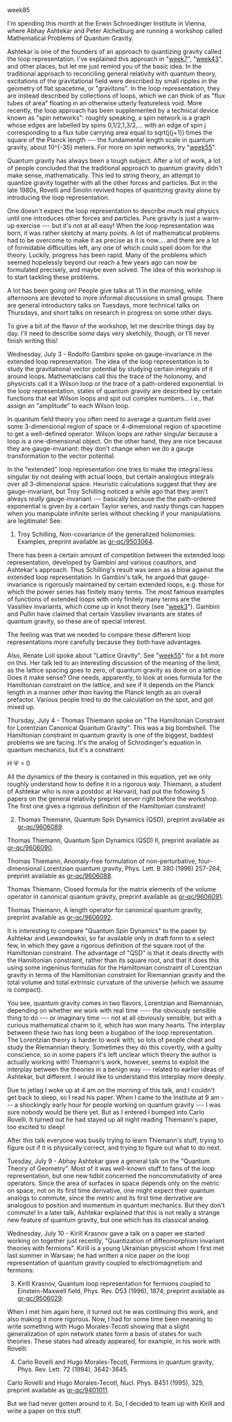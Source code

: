week85

I'm spending this month at the Erwin Schroedinger Institute in Vienna,
where Abhay Ashtekar and Peter Aichelburg are running a workshop called
Mathematical Problems of Quantum Gravity.

Ashtekar is one of the founders of an approach to quantizing gravity
called the loop representation. I've explained this approach in
"[week7](week7.html)", "[week43](week43.html)", and other places,
but let me just remind you of the basic idea. In the traditional
approach to reconciling general relativity with quantum theory,
excitations of the gravitational field were described by small ripples
in the geometry of flat spacetime, or "gravitons". In the loop
representation, they are instead described by collections of loops,
which we can think of as "flux tubes of area" floating in an otherwise
utterly featureless void. More recently, the loop approach has been
supplemented by a technical device known as "spin networks": roughly
speaking, a spin network is a graph whose edges are labelled by spins
0,1/2,1,3/2,... with an edge of spin j corresponding to a flux tube
carrying area equal to sqrt(j(j+1)) times the square of the Planck
length --- the fundamental length scale in quantum gravity, about
10\^{-35} meters. For more on spin networks, try
"[week55](week55.html)".

Quantum gravity has always been a tough subject. After a lot of work, a
lot of people concluded that the traditional approach to quantum gravity
didn't make sense, mathematically. This led to string theory, an
attempt to quantize gravity together with all the other forces and
particles. But in the late 1980s, Rovelli and Smolin revived hopes of
quantizing gravity alone by introducing the loop representation.

One doesn't expect the loop representation to describe much real
physics until one introduces other forces and particles. Pure gravity is
just a warm-up exercise --- but it's not at all easy! When the loop
representation was born, it was rather sketchy at many points. A lot of
mathematical problems had to be overcome to make it as precise as it is
now.... and there are a lot of formidable difficulties left, any one of
which could spell doom for the theory. Luckily, progress has been rapid.
Many of the problems which seemed hopelessly beyond our reach a few
years ago can now be formulated precisely, and maybe even solved. The
idea of this workshop is to start tackling these problems.

A lot has been going on! People give talks at 11 in the morning, while
afternoons are devoted to more informal discussions in small groups.
There are general introductory talks on Tuesdays, more technical talks
on Thursdays, and short talks on research in progress on some other
days.

To give a bit of the flavor of the workshop, let me describe things day
by day. I'll need to describe some days very sketchily, though, or
I'll never finish writing this!

Wednesday, July 3 - Rodolfo Gambini spoke on gauge-invariance in the
extended loop representation. The idea of the loop representation is to
study the gravitational vector potential by studying certain integrals
of it around loops. Mathematicians call this the trace of the holonomy,
and physicists call it a Wilson loop or the trace of a path-ordered
exponential. In the loop representation, states of quantum gravity are
described by certain functions that eat Wilson loops and spit out
complex numbers... i.e., that assign an "amplitude" to each Wilson
loop.

In quantum field theory you often need to average a quantum field over
some 3-dimensional region of space or 4-dimensional region of spacetime
to get a well-defined operator. Wilson loops are rather singular because
a loop is a one-dimensional object. On the other hand, they are nice
because they are gauge-invariant: they don't change when we do a gauge
transformation to the vector potential.

In the "extended" loop representation one tries to make the integral
less singular by not dealing with actual loops, but certain analogous
integrals over all 3-dimensional space. Heuristic calculations suggest
that they are gauge-invariant, but Troy Schilling noticed a while ago
that they aren't always *really* gauge-invariant --- basically
because the the path-ordered exponential is given by a certain Taylor
series, and nasty things can happen when you manipulate infinite series
without checking if your manipulations are legitimate! See:

1) Troy Schilling, Non-covariance of the generalized holonomies:
Examples, preprint available as
[gr-qc/9503064](http://xxx.lanl.gov/abs/gr-qc/9503064).

There has been a certain amount of competition between the extended loop
representation, developed by Gambini and various coauthors, and
Ashtekar's approach. Thus Schilling's result was seen as a blow
against the extended loop representation. In Gambini's talk, he argued
that gauge-invariance is rigorously maintained by certain extended
loops, e.g. those for which the power series has finitely many terms.
The most famous examples of functions of extended loops with only
finitely many terms are the Vassiliev invariants, which come up in knot
theory (see "[week3](week3.html)"). Gambini and Pullin have claimed
that certain Vassiliev invariants are states of quantum gravity, so
these are of special interest.

The feeling was that we needed to compare these different loop
representations more carefully because they both have advantages.

Also, Renate Loll spoke about "Lattice Gravity". See
"[week55](week55.html)" for a bit more on this. Her talk led to an
interesting discussion of the meaning of the limit, as the lattice
spacing goes to zero, of quantum gravity as done on a lattice. Does it
make sense? One needs, apparently, to look at ones formula for the
Hamiltonian constraint on the lattice, and see if it depends on the
Planck length in a manner *other than* having the Planck length as an
overall prefactor. Various people tried to do the calculation on the
spot, and got mixed up.

Thursday, July 4 - Thomas Thiemann spoke on "The Hamiltonian Constraint
for Lorentzian Canonical Quantum Gravity". This was a big bombshell.
The Hamiltonian constraint in quantum gravity is one of the biggest,
baddest problems we are facing. It's the analog of Schrodinger's
equation in quantum mechanics, but it's a constraint:

H Ψ = 0

All the dynamics of the theory is contained in this equation, yet we
only roughly understand how to define it in a rigorous way. Thiemann, a
student of Ashtekar who is now a postdoc at Harvard, had put the
following 5 papers on the general relativity preprint server right
before the workshop. The first one gives a rigorous definition of the
Hamiltonian constraint!

2) Thomas Thiemann, Quantum Spin Dynamics (QSD), preprint available as
[gr-qc/9606089](http://xxx.lanl.gov/abs/gr-qc/9606089).

Thomas Thiemann, Quantum Spin Dynamics (QSD) II, preprint available as
[gr-qc/9606090](http://xxx.lanl.gov/abs/gr-qc/9606090).

Thomas Thiemann, Anomaly-free formulation of non-perturbative,
four-dimensional Lorentzian quantum gravity, Phys. Lett. B 380 (1996)
257-264, preprint available as
[gr-qc/9606088](http://xxx.lanl.gov/abs/gr-qc/9606088).

Thomas Thiemann, Closed formula for the matrix elements of the volume
operator in canonical quantum gravity, preprint available as
[gr-qc/9606091](http://xxx.lanl.gov/abs/gr-qc/9606091).

Thomas Thiemann, A length operator for canonical quantum gravity,
preprint available as
[gr-qc/9606092](http://xxx.lanl.gov/abs/gr-qc/9606092).

It is interesting to compare "Quantum Spin Dynamics" to the paper by
Ashtekar and Lewandowksi, so far available only in draft form to a
select few, in which they gave a rigorous definition of the square root
of the Hamiltonian constraint. The advantage of "QSD" is that it deals
directly with the Hamiltonian constraint, rather than its square root,
and that it does this using some ingenious formulas for the Hamiltonian
constraint of Lorentzian gravity in terms of the Hamiltonian constraint
for Riemannian gravity and the total volume and total extrinsic
curvature of the universe (which we assume is compact).

You see, quantum gravity comes in two flavors, Lorentzian and
Riemannian, depending on whether we work with real time ---- the
obviously sensible thing to do --- or imaginary time --- not at all
obviously sensible, but with a curious mathematical charm to it, which
has won many hearts. The interplay between these two has long been a
bugaboo of the loop representation. The Lorentzian theory is harder to
work with, so lots of people cheat and study the Riemannian theory.
Sometimes they do this covertly, with a guilty conscience, so in some
papers it's left unclear which theory the author is actually working
with! Thiemann's work, however, seems to exploit the interplay between
the theories in a benign way --- related to earlier ideas of Ashtekar,
but different. I would like to understand this interplay more deeply.

Due to jetlag I woke up at 4 am on the morning of this talk, and I
couldn't get back to sleep, so I read his paper. When I came to the
Institute at 9 am --- a shockingly early hour for people working on
quantum gravity --- I was sure nobody would be there yet. But as I
entered I bumped into Carlo Rovelli. It turned out he had stayed up all
night reading Thiemann's paper, too excited to sleep!

After this talk everyone was busily trying to learn Thiemann's stuff,
trying to figure out if it is physically correct, and trying to figure
out what to do next.

Tuesday, July 9 - Abhay Ashtekar gave a general talk on the "Quantum
Theory of Geometry". Most of it was well-known stuff to fans of the
loop representation, but one new tidbit concerned the noncommutativity
of area operators. Since the area of surfaces in space depends only on
the metric on space, not on its first time derivative, one might expect
their quantum analogs to commute, since the metric and its first time
derivative are analogous to position and momentum in quantum mechanics.
But they don't commute! In a later talk, Ashtekar explained that this
is not really a strange new feature of quantum gravity, but one which
has its classical analog.

Wednesday, July 10 - Kirill Krasnov gave a talk on a paper we started
working on together just recently, "Quantization of diffeomorphism
invariant theories with fermions". Kirill is a young Ukrainian
physicist whom I first met last summer in Warsaw; he had written a nice
paper on the loop representation of quantum gravity coupled to
electromagnetism and fermions:

3) Kirill Krasnov, Quantum loop representation for fermions coupled to
Einstein-Maxwell field, Phys. Rev. D53 (1996), 1874; preprint available
as [gr-qc/9506029](http://xxx.lanl.gov/abs/gr-qc/9506029).

When I met him again here, it turned out he was continuing this work,
and also making it more rigorous. Now, I had for some time been meaning
to write something with Hugo Morales-Tecotl showing that a slight
generalization of spin network states form a basis of states for such
theories. These states had already appeared, for example, in his work
with Rovelli:

4) Carlo Rovelli and Hugo Morales-Tecotl, Fermions in quantum gravity,
Phys. Rev. Lett. 72 (1994), 3642-3645.

Carlo Rovelli and Hugo Morales-Tecotl, Nucl. Phys. B451 (1995), 325,
preprint available as
[gr-qc/9401011](http://xxx.lanl.gov/abs/gr-qc/9401011).

But we had never gotten around to it. So, I decided to team up with
Kirill and write a paper on this stuff.
